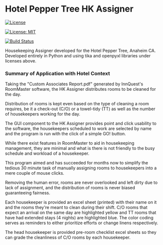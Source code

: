 # Hotel Pepper Tree HK Assigner
[![License](https://img.shields.io/badge/License-Apache%202.0-blue.svg)](https://opensource.org/licenses/Apache-2.0)

[![License: MIT](https://img.shields.io/badge/License-MIT-yellow.svg)](https://opensource.org/licenses/MIT)

[![Build Status](https://travis-ci.org/andresg8/Pepper-Tree-HK-Assigner.svg?branch=master)](https://travis-ci.org/andresg8/Pepper-Tree-HK-Assigner)

Housekeeping Assigner developed for the Hotel Pepper Tree, Anaheim CA.
Developed entirely in Python and using tika and openpyxl libraries under licenses above. 

### Summary of Application with Hotel Context
Taking the "Custom Associates Report.pdf" generated by InnQuest's RoomMaster software, the HK Assigner distributes rooms to be cleaned for the day. 

Distribution of rooms is kept even based on the type of cleaning a room requires, be it a check-out (C/O) or a towel-tidy (TT) as well as the number of housekeepers working for the day.

The GUI component to the HK Assigner provides point and click usability to the software, the housekeepers scheduled to work are selected by name and the program is run with the click of a simple GO! button. 

While there exist features in RoomMaster to aid in housekeeping management, they are minimal and what is there is not friendly to the busy schedule and workload of a housekeeper. 

This program aimed and has succeeded for months now to simplify the tedious 30 minute task of manually assigning rooms to housekeepers into a mere couple of mouse clicks. 

Removing the human error, rooms are never overlooked and left dirty due to lack of assignment, and the distribution of rooms is never biased guaranteeing fairness. 

Each housekeeper is provided an excel sheet (printed) with their name on it and the rooms they're meant to clean during their shift. C/O rooms that expect an arrival on the same day are highlighted yellow and TT rooms that have had extended stays (4 nights) are highlighted blue. The color coding serves as reminders to either prioritize efforts or change linens respectively. 

The head housekeeper is provided pre-room checklist excel sheets so they can grade the cleanliness of C/O rooms by each housekeeper. 
